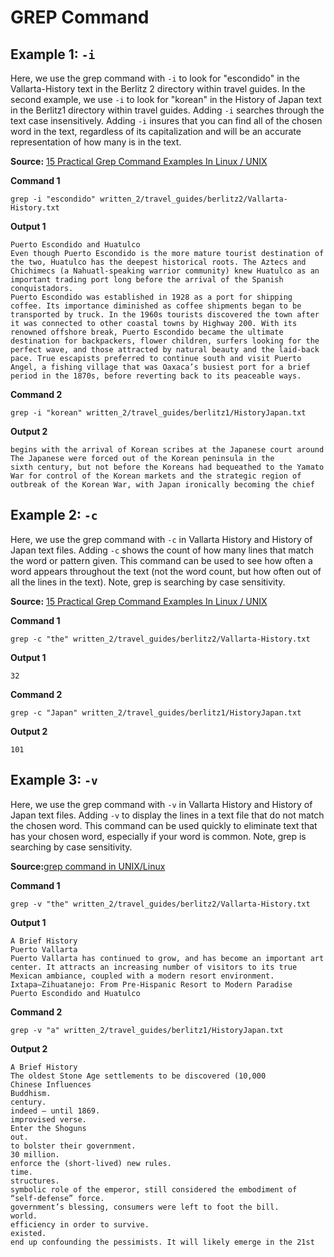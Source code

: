 # GREP Command

## Example 1: `-i`

Here, we use the grep command with `-i` to look for "escondido" in the Vallarta-History text in the Berlitz 2 directory within travel guides. In the second example, we use `-i` to look for "korean" in the History of Japan text in the Berlitz1 directory within travel guides. Adding `-i` searches through the text case insensitively. Adding `-i` insures that you can find all of the chosen word in the text, regardless of its capitalization and will be an accurate representation of how many is in the text.

**Source:** [15 Practical Grep Command Examples In Linux / UNIX](https://www.thegeekstuff.com/2009/03/15-practical-unix-grep-command-examples/)

**Command 1**
```console
grep -i "escondido" written_2/travel_guides/berlitz2/Vallarta-History.txt
```

**Output 1**

```
Puerto Escondido and Huatulco
Even though Puerto Escondido is the more mature tourist destination of the two, Huatulco has the deepest historical roots. The Aztecs and Chichimecs (a Nahuatl-speaking warrior community) knew Huatulco as an important trading port long before the arrival of the Spanish conquistadors.
Puerto Escondido was established in 1928 as a port for shipping coffee. Its importance diminished as coffee shipments began to be transported by truck. In the 1960s tourists discovered the town after it was connected to other coastal towns by Highway 200. With its renowned offshore break, Puerto Escondido became the ultimate destination for backpackers, flower children, surfers looking for the perfect wave, and those attracted by natural beauty and the laid-back pace. True escapists preferred to continue south and visit Puerto Angel, a fishing village that was Oaxaca’s busiest port for a brief period in the 1870s, before reverting back to its peaceable ways.
```

**Command 2**
```console
grep -i "korean" written_2/travel_guides/berlitz1/HistoryJapan.txt
```

**Output 2**
```
begins with the arrival of Korean scribes at the Japanese court around
The Japanese were forced out of the Korean peninsula in the
sixth century, but not before the Koreans had bequeathed to the Yamato
War for control of the Korean markets and the strategic region of
outbreak of the Korean War, with Japan ironically becoming the chief
```    

## Example 2: `-c`

Here, we use the grep command with `-c` in Vallarta History and History of Japan text files. Adding `-c` shows the count of how many lines that match the word or pattern given. This command can be used to see how often a word appears throughout the text (not the word count, but how often out of all the lines in the text). Note, grep is searching by case sensitivity. 

**Source:** [15 Practical Grep Command Examples In Linux / UNIX](https://www.thegeekstuff.com/2009/03/15-practical-unix-grep-command-examples/)

**Command 1**
```console
grep -c "the" written_2/travel_guides/berlitz2/Vallarta-History.txt
```

**Output 1**
```
32
```

**Command 2**
```console
grep -c "Japan" written_2/travel_guides/berlitz1/HistoryJapan.txt
```

**Output 2**
```
101
```

## Example 3: `-v`

Here, we use the grep command with `-v` in Vallarta History and History of Japan text files. Adding `-v` to display the lines in a text file that do not match the chosen word. This command can be used quickly to eliminate text that has your chosen word, especially if your word is common. Note, grep is searching by case sensitivity.

**Source:**[grep command in UNIX/Linux](https://www.geeksforgeeks.org/grep-command-in-unixlinux/)

**Command 1**
```console
grep -v "the" written_2/travel_guides/berlitz2/Vallarta-History.txt
```

**Output 1**
```
A Brief History
Puerto Vallarta
Puerto Vallarta has continued to grow, and has become an important art center. It attracts an increasing number of visitors to its true Mexican ambiance, coupled with a modern resort environment.   
Ixtapa–Zihuatanejo: From Pre-Hispanic Resort to Modern Paradise   
Puerto Escondido and Huatulco
```

**Command 2**
```console
grep -v "a" written_2/travel_guides/berlitz1/HistoryJapan.txt
```

**Output 2**
```
A Brief History
The oldest Stone Age settlements to be discovered (10,000 
Chinese Influences
Buddhism.
century.
indeed — until 1869.
improvised verse.
Enter the Shoguns
out.
to bolster their government.
30 million.
enforce the (short-lived) new rules.
time.
structures.
symbolic role of the emperor, still considered the embodiment of
“self-defense” force.
government’s blessing, consumers were left to foot the bill.
world.
efficiency in order to survive.
existed.
end up confounding the pessimists. It will likely emerge in the 21st
```
